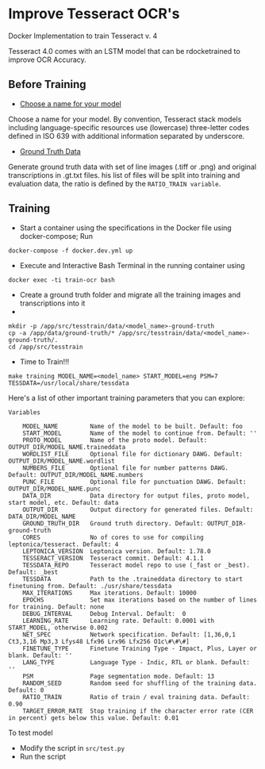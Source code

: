 # Improve Tesseract OCR's

Docker Implementation to train Tesseract v. 4

Tesseract 4.0 comes with an LSTM model that can be rdocketrained to improve OCR Accuracy.

## Before Training

- [Choose a name for your model](https://github.com/tesseract-ocr/tesstrain#choose-model-name)

Choose a name for your model. By convention, Tesseract stack models including language-specific resources use (lowercase) three-letter codes defined in ISO 639 with additional information separated by underscore.

- [Ground Truth Data](https://github.com/tesseract-ocr/tesstrain#provide-ground-truth)

Generate ground truth data with set of line images (.tiff or .png) and original transcriptions in .gt.txt files. his list of files will be split into training and evaluation data, the ratio is defined by the <code>RATIO_TRAIN variable</code>.

## Training

- Start a container using the specifications in the Docker file using docker-compose;  Run 

```shell
docker-compose -f docker.dev.yml up
```
- Execute and Interactive Bash Terminal in the running container using

```shell
docker exec -ti train-ocr bash
```
 - Create a ground truth folder and migrate all the training images and transcriptions into it
 -
 ```shell
mkdir -p /app/src/tesstrain/data/<model_name>-ground-truth
cp -a /app/data/ground-truth/* /app/src/tesstrain/data/<model_name>-ground-truth/.
cd /app/src/tesstrain
```
- Time to Train!!!

```shell
make training MODEL_NAME=<model_name> START_MODEL=eng PSM=7 TESSDATA=/usr/local/share/tessdata 
```

Here's a list of other important training parameters that you can explore:

```
Variables

    MODEL_NAME         Name of the model to be built. Default: foo
    START_MODEL        Name of the model to continue from. Default: ''
    PROTO_MODEL        Name of the proto model. Default: OUTPUT_DIR/MODEL_NAME.traineddata
    WORDLIST_FILE      Optional file for dictionary DAWG. Default: OUTPUT_DIR/MODEL_NAME.wordlist
    NUMBERS_FILE       Optional file for number patterns DAWG. Default: OUTPUT_DIR/MODEL_NAME.numbers
    PUNC_FILE          Optional file for punctuation DAWG. Default: OUTPUT_DIR/MODEL_NAME.punc
    DATA_DIR           Data directory for output files, proto model, start model, etc. Default: data
    OUTPUT_DIR         Output directory for generated files. Default: DATA_DIR/MODEL_NAME
    GROUND_TRUTH_DIR   Ground truth directory. Default: OUTPUT_DIR-ground-truth
    CORES              No of cores to use for compiling leptonica/tesseract. Default: 4
    LEPTONICA_VERSION  Leptonica version. Default: 1.78.0
    TESSERACT_VERSION  Tesseract commit. Default: 4.1.1
    TESSDATA_REPO      Tesseract model repo to use (_fast or _best). Default: _best
    TESSDATA           Path to the .traineddata directory to start finetuning from. Default: ./usr/share/tessdata
    MAX_ITERATIONS     Max iterations. Default: 10000
    EPOCHS             Set max iterations based on the number of lines for training. Default: none
    DEBUG_INTERVAL     Debug Interval. Default:  0
    LEARNING_RATE      Learning rate. Default: 0.0001 with START_MODEL, otherwise 0.002
    NET_SPEC           Network specification. Default: [1,36,0,1 Ct3,3,16 Mp3,3 Lfys48 Lfx96 Lrx96 Lfx256 O1c\#\#\#]
    FINETUNE_TYPE      Finetune Training Type - Impact, Plus, Layer or blank. Default: ''
    LANG_TYPE          Language Type - Indic, RTL or blank. Default: ''
    PSM                Page segmentation mode. Default: 13
    RANDOM_SEED        Random seed for shuffling of the training data. Default: 0
    RATIO_TRAIN        Ratio of train / eval training data. Default: 0.90
    TARGET_ERROR_RATE  Stop training if the character error rate (CER in percent) gets below this value. Default: 0.01
```

To test model

- Modify the script in `src/test.py`
- Run the script 
